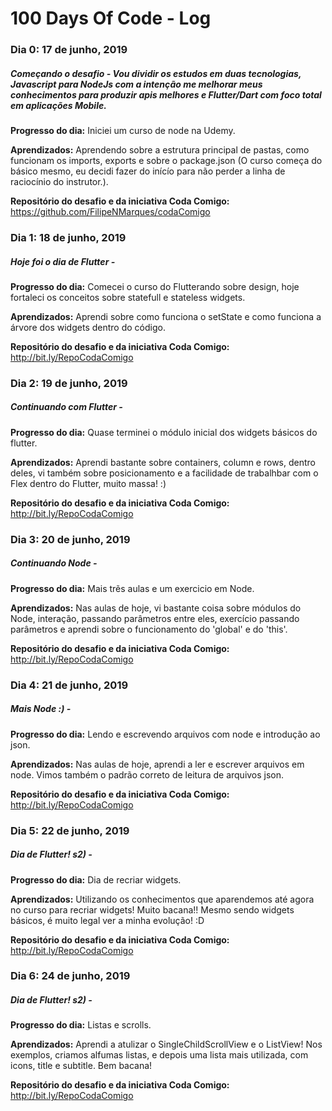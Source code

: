 # 100 Days Of Code - Log

### Dia 0: 17 de junho, 2019

##### Começando o desafio - Vou dividir os estudos em duas tecnologias, Javascript para NodeJs com a intenção me melhorar meus conhecimentos para produzir apis melhores e Flutter/Dart com foco total em aplicações Mobile.

**Progresso do dia:** Iniciei um curso de node na Udemy.

**Aprendizados:** Aprendendo sobre a estrutura principal de pastas, como funcionam os imports, exports e sobre o package.json (O curso começa do básico mesmo, eu decidi fazer do inícío para não perder a linha de raciocínio do instrutor.).

**Repositório do desafio e da iniciativa Coda Comigo:** https://github.com/FilipeNMarques/codaComigo

### Dia 1: 18 de junho, 2019

##### Hoje foi o dia de Flutter -

**Progresso do dia:** Comecei o curso do Flutterando sobre design, hoje fortaleci os conceitos sobre statefull e stateless widgets.

**Aprendizados:** Aprendi sobre como funciona o setState e como funciona a árvore dos widgets dentro do código.

**Repositório do desafio e da iniciativa Coda Comigo:** http://bit.ly/RepoCodaComigo

### Dia 2: 19 de junho, 2019

##### Continuando com Flutter -

**Progresso do dia:** Quase terminei o módulo inicial dos widgets básicos do flutter.

**Aprendizados:** Aprendi bastante sobre containers, column e rows, dentro deles, vi também sobre posicionamento e a facilidade de trabalhbar com o Flex dentro do Flutter, muito massa! :)

**Repositório do desafio e da iniciativa Coda Comigo:** http://bit.ly/RepoCodaComigo

### Dia 3: 20 de junho, 2019

##### Continuando Node -

**Progresso do dia:** Mais trẽs aulas e um exercicio em Node.

**Aprendizados:** Nas aulas de hoje, vi bastante coisa sobre módulos do Node, interação, passando parâmetros entre eles, exercício passando parâmetros e aprendi sobre o funcionamento do 'global' e do 'this'.

**Repositório do desafio e da iniciativa Coda Comigo:** http://bit.ly/RepoCodaComigo

### Dia 4: 21 de junho, 2019

##### Mais Node :) -

**Progresso do dia:** Lendo e escrevendo arquivos com node e introdução ao json.

**Aprendizados:** Nas aulas de hoje, aprendi a ler e escrever arquivos em node. Vimos também o padrão correto de leitura de arquivos json.

**Repositório do desafio e da iniciativa Coda Comigo:** http://bit.ly/RepoCodaComigo

### Dia 5: 22 de junho, 2019

##### Dia de Flutter! s2) -

**Progresso do dia:** Dia de recriar widgets.

**Aprendizados:** Utilizando os conhecimentos que aparendemos até agora no curso para recriar widgets! Muito bacana!! Mesmo sendo widgets básicos, é muito legal ver a minha evolução! :D

**Repositório do desafio e da iniciativa Coda Comigo:** http://bit.ly/RepoCodaComigo

### Dia 6: 24 de junho, 2019

##### Dia de Flutter! s2) -

**Progresso do dia:** Listas e scrolls.

**Aprendizados:** Aprendi a atulizar o SingleChildScrollView e o ListView! Nos exemplos, criamos alfumas listas, e depois uma lista mais utilizada, com icons, title e subtitle. Bem bacana!

**Repositório do desafio e da iniciativa Coda Comigo:** http://bit.ly/RepoCodaComigo
